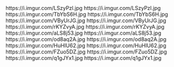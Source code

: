 <?xml version="1.0"?>
<substratum>
    <wallpaper id="Default">
        <link>https://i.imgur.com/LSzyPzl.jpg</link>
        <preview>https://i.imgur.com/LSzyPzl.jpg</preview>
    </wallpaper>
    <wallpaper id="The Mountain">
        <link>https://i.imgur.com/TbYbS6H.jpg</link>
        <preview>https://i.imgur.com/TbYbS6H.jpg</preview>
    </wallpaper>
    <wallpaper id="Sunset">
        <link>https://i.imgur.com/VByUrJG.jpg</link>
        <preview>https://i.imgur.com/VByUrJG.jpg</preview>
    </wallpaper>
    <wallpaper id="Swirls">
        <link>https://i.imgur.com/rKYZvyA.jpg</link>
        <preview>https://i.imgur.com/rKYZvyA.jpg</preview>
    </wallpaper>
    <wallpaper id="Planet">
        <link>https://i.imgur.com/aLS8j53.jpg</link>
        <preview>https://i.imgur.com/aLS8j53.jpg</preview>
    </wallpaper>
    <wallpaper id="Shooting Stars">
        <link>https://i.imgur.com/od8aq2A.jpg</link>
        <preview>https://i.imgur.com/od8aq2A.jpg</preview>
    </wallpaper>
    <wallpaper id="Green Jungle">
        <link>https://i.imgur.com/HuHlU62.jpg</link>
        <preview>https://i.imgur.com/HuHlU62.jpg</preview>
    </wallpaper>
    <wallpaper id="Shines">
        <link>https://i.imgur.com/FZuo5DZ.jpg</link>
        <preview>https://i.imgur.com/FZuo5DZ.jpg</preview>
    </wallpaper>
    <wallpaper id="Summer town">
        <link>https://i.imgur.com/q1gJYx1.jpg</link>
        <preview>https://i.imgur.com/q1gJYx1.jpg</preview>
    </wallpaper>
</substratum>
